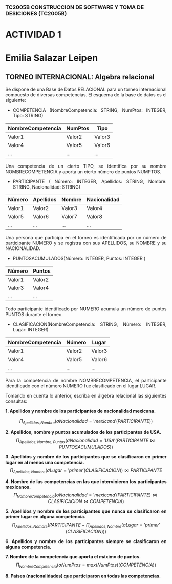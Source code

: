 ### TC2005B CONSTRUCCION DE SOFTWARE Y TOMA DE DESICIONES (TC2005B) 
 
# ACTIVIDAD 1 
# Emilia Salazar Leipen
## TORNEO INTERNACIONAL: Algebra relacional  
 
<div style="text-align: justify">
Se dispone de una Base de Datos RELACIONAL para un torneo internacional compuesto de diversas 
competencias. El esquema de la base de datos es el siguiente:  
 
- COMPETENCIA (NombreCompetencia: STRING, NumPtos: INTEGER, Tipo: STRING) 

| NombreCompetencia | NumPtos | Tipo      |
|------------------|---------|-----------|
| Valor1           | Valor2  | Valor3    |
| Valor4           | Valor5  | Valor6    |
| ...              | ...     | ...       |

 
Una competencia de un cierto TIPO, se identifica por su nombre NOMBRECOMPETENCIA y aporta un cierto 
número de puntos NUMPTOS. 
 
-  PARTICIPANTE (  Número: INTEGER, 
 Apellidos: STRING, Nombre: STRING, Nacionalidad: STRING) 

 | Número | Apellidos | Nombre | Nacionalidad |
|--------|-----------|--------|--------------|
| Valor1 | Valor2    | Valor3 | Valor4       |
| Valor5 | Valor6    | Valor7 | Valor8       |
| ...    | ...       | ...    | ...          |

 

 
Una persona que participa en el torneo es identificada por un número de participante NUMERO y se registra con sus 
APELLIDOS, su NOMBRE y su NACIONALIDAD.  
 
- PUNTOSACUMULADOS(Número: INTEGER, Puntos: INTEGER ) 

| Número | Puntos |
|--------|--------|
| Valor1 | Valor2 |
| Valor3 | Valor4 |
| ...    | ...    |

 
Todo participante identificado por NUMERO acumula un número de puntos PUNTOS durante el torneo.  
 
- CLASIFICACION(NombreCompetencia: STRING, Número: INTEGER, Lugar: INTEGER) 

| NombreCompetencia | Número | Lugar |
|-------------------|--------|-------|
| Valor1            | Valor2 | Valor3|
| Valor4            | Valor5 | Valor6|
| ...               | ...    | ...   |

 
Para la competencia de nombre NOMBRECOMPETENCIA, el participante identificado con el número NUMERO fue 
clasificado en el lugar LUGAR.  
 
 
Tomando en cuenta lo anterior, escriba en álgebra relacional las siguientes consultas: 

**1. Apellidos y nombre de los participantes de nacionalidad mexicana.** 

$$\Pi _{Apellidos, Nombre}(\sigma Nacionalidad = 'mexicana' (PARTICIPANTE))$$


 
**2. Apellidos, nombre y puntos acumulados de los participantes de USA.** 
$$\Pi _{Apellidos, Nombre, Puntos}(\sigma Nacionalidad = 'USA' (PARTICIPANTE \bowtie PUNTOSACUMULADOS))$$
 
**3. Apellidos y nombre de los participantes que se clasificaron en primer lugar en al menos una 
competencia.**
$$\Pi _{Apellidos, Nombre}(\sigma Lugar = 'primer' (CLASIFICACION)) \bowtie PARTICIPANTE$$
 
**4. Nombre de las competencias en las que intervinieron los participantes mexicanos.** 
$$\Pi _{NombreCompetencia}(\sigma Nacionalidad = 'mexicana' (PARTICIPANTE)\bowtie CLASIFICACION \bowtie COMPETENCIA)$$
 
 
**5. Apellidos y nombre de los participantes que nunca se clasificaron en primer lugar en alguna 
competencia.**  
$$\Pi _{Apellidos, Nombre}(PARTICIPANTE - \Pi _{Apellidos, Nombre}(\sigma Lugar = 'primer' (CLASIFICACION))) $$
 
**6. Apellidos y nombre de los participantes siempre se clasificaron en alguna competencia.**

 
**7. Nombre de la competencia que aporta el máximo de puntos.** 
$$\Pi _{NombreCompetencia}(\sigma NumPtos = max(NumPtos) (COMPETENCIA))$$
 
**8. Países (nacionalidades) que participaron en todas las competencias.** 


</div>
 